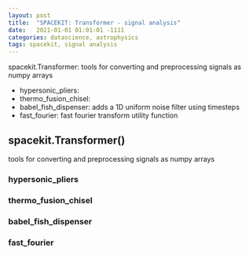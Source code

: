 ```yaml
---
layout: post
title:  "SPACEKIT: Transformer - signal analysis"
date:   2021-01-01 01:01:01 -1111
categories: datascience, astrophysics
tags: spacekit, signal analysis
---
```


spacekit.Transformer: tools for converting and preprocessing signals as numpy arrays
- hypersonic_pliers: 
- thermo_fusion_chisel: 
- babel_fish_dispenser: adds a 1D uniform noise filter using timesteps
- fast_fourier: fast fourier transform utility function

## spacekit.Transformer()
tools for converting and preprocessing signals as numpy arrays

### hypersonic_pliers

### thermo_fusion_chisel

### babel_fish_dispenser

### fast_fourier
